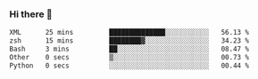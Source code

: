 ### Hi there 👋

<!--
**gustavkrist/gustavkrist** is a ✨ _special_ ✨ repository because its `README.md` (this file) appears on your GitHub profile.

Here are some ideas to get you started:

- 🔭 I’m currently working on ...
- 🌱 I’m currently learning ...
- 👯 I’m looking to collaborate on ...
- 🤔 I’m looking for help with ...
- 💬 Ask me about ...
- 📫 How to reach me: ...
- 😄 Pronouns: ...
- ⚡ Fun fact: ...
-->

<!--START_SECTION:waka-->

```txt
XML      25 mins         ██████████████░░░░░░░░░░░   56.13 %
zsh      15 mins         ████████▓░░░░░░░░░░░░░░░░   34.23 %
Bash     3 mins          ██░░░░░░░░░░░░░░░░░░░░░░░   08.47 %
Other    0 secs          ▒░░░░░░░░░░░░░░░░░░░░░░░░   00.73 %
Python   0 secs          ░░░░░░░░░░░░░░░░░░░░░░░░░   00.44 %
```

<!--END_SECTION:waka-->
